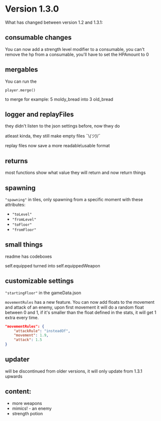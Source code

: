 # Version 1.3.0

What has changed between version 1.2 and 1.3.1:

## consumable changes

You can now add a strength level modifier to a consumable, you can't remove the hp from a consumable, you'll have to set the HPAmount to 0

## mergables

You can run the 

```
player.merge()
``` 
to merge for example: 5 moldy_bread into 3 old_bread

## logger and replayFiles

they didn't listen to the json settings before, now thwy do 

atleast kinda, they still make empty files ¯\\_(ツ)_/¯

replay files now save a more readable\usable format

## returns

most functions show what value they will return and now return things

## spawning 

`"spawning"` in tiles, only spawning from a specific moment with these attributes:
- `"toLevel"`
- `"fromLevel"`
- `"toFloor"`
- `"fromFloor"`

## small things

readme has codeboxes

self.equipped turned into self.equippedWeapon

## customizable settings

`"startingFloor"` in the gameData.json

`movementRules` has a new feature.
You can now add floats to the movement and attack of an enemy, upon first movement it will do a random float between 0 and 1, if it's smaller than the float defined in the stats, it will get 1 extra every time.
```json
"movementRules": {
    "attackRule": "insteadOf",
    "movement": 1.9,
    "attack": 1.5
}
```

## updater

will be discontinued from older versions, it will only update from 1.3.1 upwards

## content:

- more weapons
- mimics! - an enemy
- strength potion
